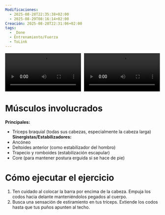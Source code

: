 ```yaml
---
Modificaciones:
  - 2025-08-28T22:35:38+02:00
  - 2025-08-29T08:16:14+02:00
Creación: 2025-08-28T22:31:06+02:00
tags:
  - _Done
  - Entrenamiento/Fuerza
  - ToLink
---
```


<div style="display: grid; grid-template-columns: 1fr 1fr; gap: 10px; width: 100%;">
  <video src="Barbell-barbell-overhead-tricep-extension-front.mp4" controls style="width: 100%;"></video>
  <video src="Barbell-barbell-overhead-tricep-extension-side.mp4" controls style="width: 100%;"></video>
</div>

 # Músculos involucrados
**Principales:**
- Tríceps braquial (todas sus cabezas, especialmente la cabeza larga)
**Sinergistas/Estabilizadores:**
- Ancóneo
- Deltoides anterior (como estabilizador del hombro)
- Trapecio y romboides (estabilización escapular)
- Core (para mantener postura erguida si se hace de pie)

 # Cómo ejecutar el ejercicio
1. Ten cuidado al colocar la barra por encima de la cabeza. Empuja los codos hacia delante manteniéndolos pegados al cuerpo.
2. Busca una sensación de estiramiento en tus tríceps. Extiende los codos hasta que tus puños apunten al techo.